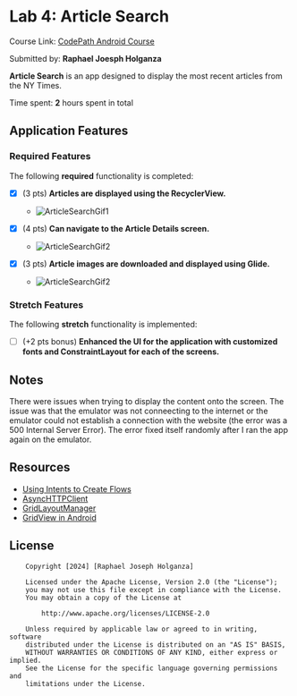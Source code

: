 # Lab 4: Article Search

Course Link: [CodePath Android Course](https://courses.codepath.org/courses/and102/unit/4#!labs)

Submitted by: **Raphael Joesph Holganza** <!-- Replace 'Your Name Here' with your actual name -->

**Article Search** is an app designed to display the most recent articles from the NY Times.

Time spent: **2** hours spent in total <!-- Replace 'X' with the number of hours you spent on this project -->

## Application Features

### Required Features

The following **required** functionality is completed:

- [x] (3 pts) **Articles are displayed using the RecyclerView.**
  - ![ArticleSearchGif1](https://github.com/user-attachments/assets/87c3d137-f068-45b1-b7bb-e75b3a3d281a)

- [x] (4 pts) **Can navigate to the Article Details screen.**
  - ![ArticleSearchGif2](https://github.com/user-attachments/assets/486dd17b-415c-4832-8288-e35c3eb1f64b)

- [x] (3 pts) **Article images are downloaded and displayed using Glide.**
  - ![ArticleSearchGif2](https://github.com/user-attachments/assets/44f09188-cac0-4e51-a8ad-af0ce05dd28c)

### Stretch Features

The following **stretch** functionality is implemented:

- [ ] (+2 pts bonus) **Enhanced the UI for the application with customized fonts and ConstraintLayout for each of the screens.**

## Notes

There were issues when trying to display the content onto the screen. The issue was that the emulator was not conneecting
to the internet or the emulator could not establish a connection with the website (the error was a 500 Internal Server Error).
The error fixed itself randomly after I ran the app again on the emulator.

## Resources

- [Using Intents to Create Flows](https://guides.codepath.org/android/Using-Intents-to-Create-Flows)
- [AsyncHTTPClient](https://guides.codepath.org/android/Using-CodePath-Async-Http-Client)
- [GridLayoutManager](https://developer.android.com/reference/kotlin/androidx/recyclerview/widget/GridLayoutManager)
- [GridView in Android](https://www.geeksforgeeks.org/gridview-in-android-with-example/)

## License

```plaintext
    Copyright [2024] [Raphael Joseph Holganza]

    Licensed under the Apache License, Version 2.0 (the "License");
    you may not use this file except in compliance with the License.
    You may obtain a copy of the License at

        http://www.apache.org/licenses/LICENSE-2.0

    Unless required by applicable law or agreed to in writing, software
    distributed under the License is distributed on an "AS IS" BASIS,
    WITHOUT WARRANTIES OR CONDITIONS OF ANY KIND, either express or implied.
    See the License for the specific language governing permissions and
    limitations under the License.
